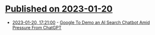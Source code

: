 # [Published on 2023-01-20](index.md)

* [2023-01-20, 17:21:00](https://tech.slashdot.org/story/23/01/20/1721233/google-to-demo-an-ai-search-chatbot-amid-pressure-from-chatgpt?utm_source=rss1.0mainlinkanon&utm_medium=feed) - [Google To Demo an AI Search Chatbot Amid Pressure From ChatGPT](https://tech.slashdot.org/story/23/01/20/1721233/google-to-demo-an-ai-search-chatbot-amid-pressure-from-chatgpt?utm_source=rss1.0mainlinkanon&utm_medium=feed)
